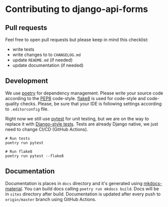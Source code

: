# Contributing to django-api-forms

## Pull requests

Feel free to open pull requests but please keep in mind this checklist:

- write tests
- write changes to to `CHANGELOG.md`
- update `README.md` (if needed)
- update documentation (if needed)

## Development

We use [poetry](https://python-poetry.org/) for dependency management. Please write your source code according to the
[PEP8](https://www.python.org/dev/peps/pep-0008/) code-style. [flake8](https://github.com/pycqa/flake8) is used for
code-style and code-quality checks. Please, be sure that your IDE is following settings according to `.editorconfig`
file.

Right now we still use [pytest](https://pytest.org) for unit testing, but we are on the way to replace it with
[Django-style tests](https://docs.djangoproject.com/en/3.1/topics/testing/overview/). Tests are already Django native,
we just need to change CI/CD (GitHub Actions).

```shell script
# Run tests
poetry run pytest

# Run flake8
poetry run pytest --flake8
```

## Documentation

Documentation is places in `docs` directory and it's generated using
[mkdocs-material](https://squidfunk.github.io/mkdocs-material/). You can build docs calling `poetry run mkdocs build`.
Docs will be in `sites` directory after build. Documentation is updated after every push to `origin/master` branch
using GitHub Actions.
